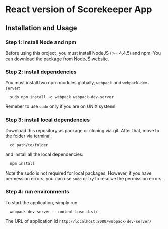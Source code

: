 # React version of Scorekeeper App
## Installation and Usage
### Step 1: install Node and npm
Before using this project, you must install NodeJS (>= 4.4.5) and npm. You can download the package from [NodeJS website](https://nodejs.org/en/).
### Step 2: install dependencies
You must install two npm modules globally, `webpack` and `webpack-dev-server`:
```
  sudo npm install -g webpack webpack-dev-server
```
Remeber to use `sudo` only if you are on UNIX system!
### Step 3: install local dependencies
Download this repository as package or cloning via git.
After that, move to the folder via terminal:
```
  cd path/to/folder
```
and install all the local dependencies:
```
  npm install
```
Note the sudo is not required for local packages. However, if you have permession errors, you can use `sudo` or try to resolve the permission errors.
### Step 4: run environments
To start the application, simply run
```
  webpack-dev-server --content-base dist/
```
The URL of application id `http://localhost:8080/webpack-dev-server/`